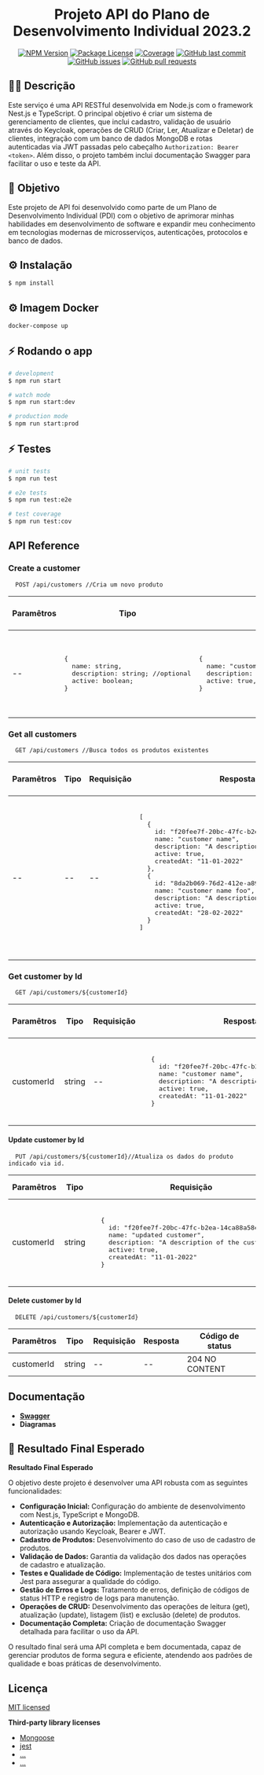 <h1 align="center">Projeto API do Plano de Desenvolvimento Individual 2023.2</h1>

<p align="center">
  <a href="https://www.npmjs.com/~nestjscore" target="_blank"><img src="https://img.shields.io/npm/v/@nestjs/core.svg" alt="NPM Version" /></a>
  <a href="https://www.npmjs.com/~nestjscore" target="_blank"><img src="https://img.shields.io/npm/l/@nestjs/core.svg" alt="Package License" /></a>
  <a href="https://coveralls.io/github/nestjs/nest?branch=master" target="_blank"><img src="https://coveralls.io/repos/github/nestjs/nest/badge.svg?branch=master#9" alt="Coverage" /></a>
  <a href="https://github.com/thaybs/thay-pdi-api/commits/main">
  <img src="https://img.shields.io/github/last-commit/ArmynC/ArminC-AutoExec.svg?style=flat-square&logo=github&logoColor=white"
  alt="GitHub last commit"></a>
  <a href="https://github.com/thaybs/thay-pdi-api/issues">
  <img src="https://img.shields.io/github/issues-raw/ArmynC/ArminC-AutoExec.svg?style=flat-square&logo=github&logoColor=white"
  alt="GitHub issues"></a>
  <a href="https://github.com/thaybs/thay-pdi-api/pulls">
  <img src="https://img.shields.io/github/issues-pr-raw/ArmynC/ArminC-AutoExec.svg?style=flat-square&logo=github&logoColor=white"
  alt="GitHub pull requests"></a>
</p>

## 👨‍💻 Descrição

Este serviço é uma API RESTful desenvolvida em Node.js com o framework Nest.js e TypeScript. O principal objetivo é criar um sistema de gerenciamento de clientes, que inclui cadastro, validação de usuário através do Keycloak, operações de CRUD (Criar, Ler, Atualizar e Deletar) de clientes, integração com um banco de dados MongoDB e rotas autenticadas via JWT passadas pelo cabeçalho `Authorization: Bearer <token>`. Além disso, o projeto também inclui documentação Swagger para facilitar o uso e teste da API.

## 🎯 Objetivo

Este projeto de API foi desenvolvido como parte de um Plano de Desenvolvimento Individual (PDI) com o objetivo de aprimorar minhas habilidades em desenvolvimento de software e expandir meu conhecimento em tecnologias modernas de microsserviços, autenticações, protocolos e banco de dados.

## ⚙️ Instalação

```bash
$ npm install
```

## ⚙️ Imagem Docker

```bash
docker-compose up
```

## ⚡️ Rodando o app

```bash
# development
$ npm run start

# watch mode
$ npm run start:dev

# production mode
$ npm run start:prod
```

## ⚡️ Testes

```bash
# unit tests
$ npm run test

# e2e tests
$ npm run test:e2e

# test coverage
$ npm run test:cov
```

## API Reference

### Create a customer

```http
  POST /api/customers //Cria um novo produto
```

<table>
  <thead>
    <tr>
      <th>Paramêtros</th>
      <th>Tipo</th>
      <th>Requisição</th>
      <th>Resposta</th>
      <th>Código de status</th>
    </tr>
  </thead>
  <tbody>
    <tr>
      <td>--</td>
      <td><pre>{
  name: string,
  description: string; //optional
  active: boolean;
}</pre></td>
      <td style="white-space: pre-line;">
        <pre>{ 
  name: "customer name", 
  description: "A description of the customer",  
  active: true, 
}</pre>
      <td style="white-space: pre-line;">
        <pre>
  { 
    id: "f20fee7f-20bc-47fc-b2ea-14ca88a58e8b",
    name: "customer name", 
    description: "A description of the customer",  
    active: true, 
    createdAt: "11-01-2022" 
  }</pre>
      <td>200 OK</td>
    </tr>
  </tbody>
</table>

### Get all customers

```http
  GET /api/customers //Busca todos os produtos existentes
```

<table>
  <thead>
    <tr>
      <th>Paramêtros</th>
      <th>Tipo</th>
      <th>Requisição</th>
      <th>Resposta</th>
      <th>Código de status</th>
    </tr>
  </thead>
  <tbody>
    <tr>
      <td>--</td>
      <td>--</td>
      <td>--</td>
      <td style="white-space: pre-line;">
        <pre>[ 
  { 
    id: "f20fee7f-20bc-47fc-b2ea-14ca88a58e8b",
    name: "customer name", 
    description: "A description of the customer",  
    active: true, 
    createdAt: "11-01-2022" 
  },
  { 
    id: "8da2b069-76d2-412e-a89d-e7d31cf08e1a",
    name: "customer name foo", 
    description: "A description of the customer",  
    active: true, 
    createdAt: "28-02-2022" 
  }
]<pre>
      </td>
      <td>200 OK</td>
    </tr>
  </tbody>
</table>

### Get customer by Id

```http
  GET /api/customers/${customerId}
```

<table>
  <thead>
    <tr>
     <th>Paramêtros</th>
      <th>Tipo</th>
      <th>Requisição</th>
      <th>Resposta</th>
      <th>Código de status</th>
    </tr>
  </thead>
  <tbody>
    <tr>
      <td>customerId</td>
      <td>string</td>
      <td>--</td>
      <td style="white-space: pre-line;">
        <pre>
  { 
    id: "f20fee7f-20bc-47fc-b2ea-14ca88a58e8b",
    name: "customer name", 
    description: "A description of the customer",  
    active: true, 
    createdAt: "11-01-2022" 
  }</pre>
 </td>
      <td>200 OK</td>
    </tr>
  </tbody>
</table>

#### Update customer by Id

```http
  PUT /api/customers/${customerId}//Atualiza os dados do produto indicado via id.
```

<table>
  <thead>
    <tr>
      <th>Paramêtros</th>
      <th>Tipo</th>
      <th>Requisição</th>
      <th>Resposta</th>
      <th>Código de status</th>
    </tr>
  </thead>
  <tbody>
    <tr>
      <td>customerId</td>
      <td>string</td>
      <td style="white-space: pre-line;">
        <pre>
  { 
    id: "f20fee7f-20bc-47fc-b2ea-14ca88a58e8b",
    name: "updated customer", 
    description: "A description of the customer",  
    active: true, 
    createdAt: "11-01-2022" 
  }</pre>
 </td>
      <td>--</td>
      <td>204 NO CONTENT</td>
    </tr>
  </tbody>
</table>

#### Delete customer by Id

```http
  DELETE /api/customers/${customerId}
```

<table>
  <thead>
    <tr>
      <th>Paramêtros</th>
      <th>Tipo</th>
      <th>Requisição</th>
      <th>Resposta</th>
      <th>Código de status</th>
    </tr>
  </thead>
  <tbody>
    <tr>
      <td>customerId</td>
      <td>string</td>
      <td>--</td>
      <td>--</td>
      <td>204 NO CONTENT</td>
    </tr>
  </tbody>
</table>

## Documentação

<ul>
    <li><strong><a href="http://google.com" target="_blank">Swagger</a></strong></li>
    <li><strong>Diagramas<p></p></a></strong></li>
</ul>

## 🌟 Resultado Final Esperado

<p><strong>Resultado Final Esperado</strong></p>
  <p>O objetivo deste projeto é desenvolver uma API robusta com as seguintes funcionalidades:</p>
  <ul>
    <li><strong>Configuração Inicial:</strong> Configuração do ambiente de desenvolvimento com Nest.js, TypeScript e MongoDB.</li>
    <li><strong>Autenticação e Autorização:</strong> Implementação da autenticação e autorização usando Keycloak, Bearer e JWT.</li>
    <li><strong>Cadastro de Produtos:</strong> Desenvolvimento do caso de uso de cadastro de produtos.</li>
    <li><strong>Validação de Dados:</strong> Garantia da validação dos dados nas operações de cadastro e atualização.</li>
    <li><strong>Testes e Qualidade de Código:</strong> Implementação de testes unitários com Jest para assegurar a qualidade do código.</li>
    <li><strong>Gestão de Erros e Logs:</strong> Tratamento de erros, definição de códigos de status HTTP e registro de logs para manutenção.</li>
    <li><strong>Operações de CRUD:</strong> Desenvolvimento das operações de leitura (get), atualização (update), listagem (list) e exclusão (delete) de produtos.</li>
    <li><strong>Documentação Completa:</strong> Criação de documentação Swagger detalhada para facilitar o uso da API.</li>
  </ul>
  <p>O resultado final será uma API completa e bem documentada, capaz de gerenciar produtos de forma segura e eficiente, atendendo aos padrões de qualidade e boas práticas de desenvolvimento.</p>

## Licença

[MIT licensed](LICENSE)

<strong>Third-party library licenses</strong>

<ul>
    <li><a href="https://www.npmjs.com/package/mongoose" target="_blank">Mongoose</a></li>
    <li><a href="https://www.npmjs.com/package/jest" target="_blank">jest</a></li>
    <li><a href="http://google.com" target="_blank">...</a></li>
    <li><a href="http://google.com" target="_blank">...</a></li>
</ul>
